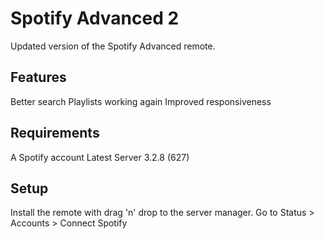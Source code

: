 # Spotify Advanced 2
Updated version of the Spotify Advanced remote.

## Features
Better search
Playlists working again
Improved responsiveness

## Requirements
A Spotify account
Latest Server 3.2.8 (627)

## Setup
Install the remote with drag 'n' drop to the server manager.
Go to Status > Accounts > Connect Spotify
